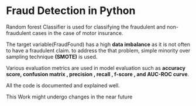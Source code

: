 # Fraud Detection in Python
Random forest Classifier is used for classifying the fraudulent and non-fraudulent cases in the case of motor insurance.

The target variable(FraudFound) has a high **data imbalance** as it is not often to have a fraudulent claim. to address the that problem, simple minority over sampling technique **(SMOTE)** is used.

Various evaluation metrics are used in model evaluation such as **accuracy score, confusion matrix , precision , recall , f-score , and AUC-ROC curve**.

All the code is documented and explained well. 

This Work might undergo changes in the near future
